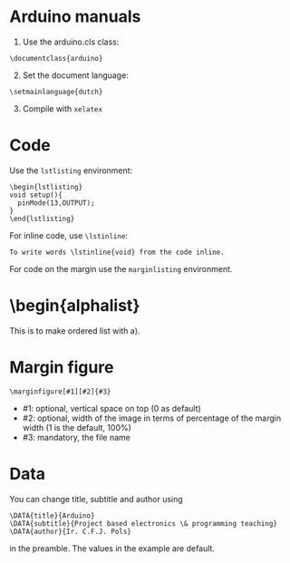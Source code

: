 # Arduino manuals

1. Use the arduino.cls class:

```
\documentclass{arduino}
```

2. Set the document language:

```
\setmainlanguage{dutch}
```

3. Compile with `xelatex`


# Code

Use the `lstlisting` environment:

```
\begin{lstlisting}
void setup(){
  pinMode(13,OUTPUT);
}
\end{lstlisting}
```

For inline code, use `\lstinline`:

```
To write words \lstinline{void} from the code inline.
```

For code on the margin use the `marginlisting` environment.


# \begin{alphalist}

This is to make ordered list with a).


# Margin figure

```
\marginfigure[#1][#2]{#3}
```

- #1: optional, vertical space on top (0 as default)
- #2: optional, width of the image in terms of percentage of the margin width (1 is the default, 100%)
- #3: mandatory, the file name


# Data

You can change title, subtitle and author using

```
\DATA{title}{Arduino}
\DATA{subtitle}{Project based electronics \& programming teaching}
\DATA{author}{Ir. C.F.J. Pols}
```

in the preamble. The values in the example are default.
